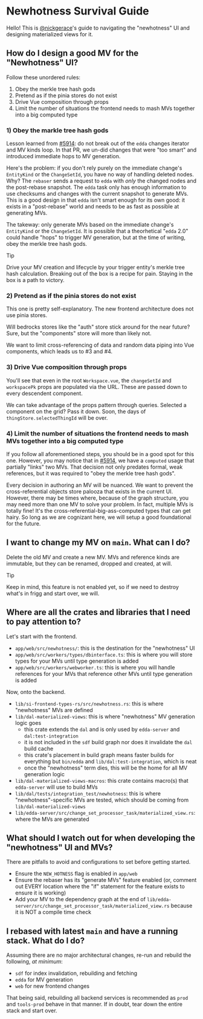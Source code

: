 # Newhotness Survival Guide

Hello!
This is [@nickgerace](https://github.com/nickgerace)'s guide to navigating the "newhotness" UI and designing materialized views for it.

## How do I design a good MV for the "Newhotness" UI?

Follow these unordered rules:

1. Obey the merkle tree hash gods
2. Pretend as if the pinia stores do not exist
3. Drive Vue composition through props
4. Limit the number of situations the frontend needs to mash MVs together into a big computed type

### 1) Obey the markle tree hash gods

Lesson learned from [#5914](https://github.com/systeminit/si/pull/5914): do not break out of the `edda` changes iterator and MV kinds loop.
In that PR, we un-did changes that were "too smart" and introduced immediate hops to MV generation.

Here's the problem: if you don't rely purely on the immediate change's `EntityKind` or the `ChangeSetId`, you have no way of handling deleted nodes.
Why?
The `rebaser` sends a request to `edda` with _only_ the changed nodes and the post-rebase snapshot.
The `edda` task only has enough information to use checksums and changes with the current snapshot to generate MVs.
This is a good design in that `edda` isn't smart enough for its own good: it exists in a "post-rebase" world and needs to be as fast as possible at generating MVs.

The takeway: only generate MVs based on the immediate change's `EntityKind` or the `ChangeSetId`.
It is possible that a theorhetical "`edda` 2.0" could handle "hops" to trigger MV generation, but at the time of writing, obey the merkle tree hash gods.

> [!TIP]
> Drive your MV creation and lifecycle by your trigger entity's merkle tree hash calculation.
> Breaking out of the box is a recipe for pain.
> Staying in the box is a path to victory.

### 2) Pretend as if the pinia stores do not exist

This one is pretty self-explanatory.
The new frontend architecture does not use pinia stores.

Will bedrocks stores like the "auth" store stick around for the near future?
Sure, but the "components" store will more than likely not.

We want to limit cross-referencing of data and random data piping into Vue components, which leads us to #3 and #4.

### 3) Drive Vue composition through props

You'll see that even in the root `Workspace.vue`, the `changeSetId` and `workspacePk` props are populated via the URL.
These are passed down to every descendent component.

We can take advantage of the props pattern through queries.
Selected a component on the grid?
Pass it down.
Soon, the days of `thingStore.selectedThingId` will be over.

### 4) Limit the number of situations the frontend needs to mash MVs together into a big computed type

If you follow all aforementioned steps, you should be in a good spot for this one.
However, you may notice that in [#5914](https://github.com/systeminit/si/pull/5914), we have a `computed` usage that partially "links" two MVs.
That decision not only predates formal, weak references, but it was required to "obey the merkle tree hash gods".

Every decision in authoring an MV will be nuanced.
We want to prevent the cross-referential objects store palooza that exists in the current UI.
However, there may be times where, because of the graph structure, you may need more than one MV to solve your problem.
In fact, multiple MVs is totally fine!
It's the cross-referential-big-ass-computed types that can get hairy.
So long as we are cognizant here, we will setup a good foundational for the future.

## I want to change my MV on `main`. What can I do?

Delete the old MV and create a new MV.
MVs and reference kinds are immutable, but they can be renamed, dropped and created, at will.

> [!TIP]
> Keep in mind, this feature is not enabled yet, so if we need to destroy what's in frigg and start over, we will.

## Where are all the crates and libraries that I need to pay attention to?

Let's start with the frontend.

- `app/web/src/newhotness/`: this is the destination for the "newhotness" UI
- `app/web/src/workers/types/dbinterface.ts`: this is where you will store types for your MVs until type generation is added
- `app/web/src/workers/webworker.ts`: this is where you will handle references for your MVs that reference other MVs until type generation is added

Now, onto the backend.

- `lib/si-frontend-types-rs/src/newhotness.rs`: this is where "newhotness" MVs are defined
- `lib/dal-materialized-views`: this is where "newhotness" MV generation logic goes
  - this crate extends the `dal` and is only used by `edda-server` and `dal:test-integration`
  - it is not included in the `sdf` build graph nor does it invalidate the `dal` build cache
  - this crate's placement in build graph means faster builds for everything but `bin/edda` and `lib/dal:test-integration`, which is neat
  - once the "newhotness" term dies, this will be the home for all MV generation logic
- `lib/dal-materialized-views-macros`: this crate contains macro(s) that `edda-server` will use to build MVs
- `lib/dal/tests/integration_test/newhotness`: this is where "newhotness"-specific MVs are tested, which should be coming from `lib/dal-materialized-views`
- `lib/edda-server/src/change_set_processor_task/materialized_view.rs`: where the MVs are generated

## What should I watch out for when developing the "newhotness" UI and MVs?

There are pitfalls to avoid and configurations to set before getting started.

- Ensure the `NEW_HOTNESS` flag is enabled in `app/web`
- Ensure the rebaser has its "generate MVs" feature enabled (or, comment out EVERY location where the "if" statement for the feature exists to ensure it is working)
- Add your MV to the dependency graph at the end of `lib/edda-server/src/change_set_processor_task/materialized_view.rs` because it is NOT a compile time check

## I rebased with latest `main` and have a running stack. What do I do?

Assuming there are no major architectural changes, re-run and rebuild the following, _at minimum_:

- `sdf` for index invalidation, rebuilding and fetching
- `edda` for MV generation
- `web` for new frontend changes

That being said, rebuilding all backend services is recommended as `prod` and `tools-prod` behave in that manner.
If in doubt, tear down the entire stack and start over.

